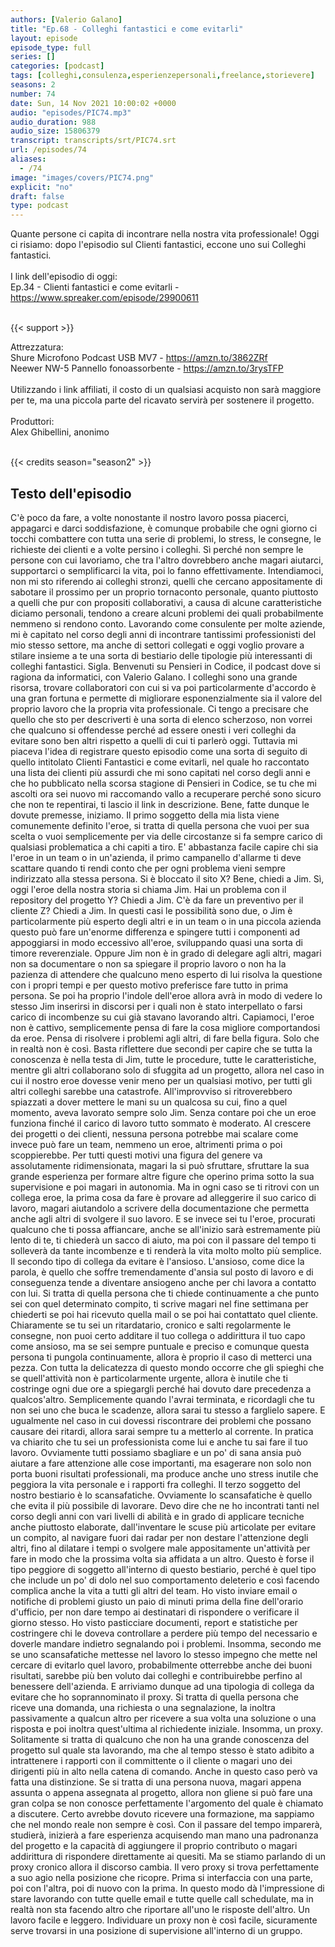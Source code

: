 ```yaml
---
authors: [Valerio Galano]
title: "Ep.68 - Colleghi fantastici e come evitarli"
layout: episode
episode_type: full
series: []
categories: [podcast]
tags: [colleghi,consulenza,esperienzepersonali,freelance,storievere]
seasons: 2
number: 74
date: Sun, 14 Nov 2021 10:00:02 +0000
audio: "episodes/PIC74.mp3"
audio_duration: 988
audio_size: 15806379
transcript: transcripts/srt/PIC74.srt
url: /episodes/74
aliases: 
  - /74
image: "images/covers/PIC74.png"
explicit: "no"
draft: false
type: podcast
---
```

Quante persone ci capita di incontrare nella nostra vita professionale! Oggi ci risiamo: dopo l'episodio sul Clienti fantastici, eccone uno sui Colleghi fantastici.<br />
<br />
I link dell'episodio di oggi: <br />
Ep.34 - Clienti fantastici e come evitarli - <a href="https://www.spreaker.com/episode/29900611" rel="noopener">https://www.spreaker.com/episode/29900611</a><br />
<br />


{{< support >}}

Attrezzatura:<br />
Shure Microfono Podcast USB MV7 - <a href="https://amzn.to/3862ZRf" rel="noopener">https://amzn.to/3862ZRf</a> <br />
Neewer NW-5 Pannello fonoassorbente - <a href="https://amzn.to/3rysTFP" rel="noopener">https://amzn.to/3rysTFP</a> <br />
<br />
Utilizzando i link affiliati, il costo di un qualsiasi acquisto non sarà maggiore per te, ma una piccola parte del ricavato servirà per sostenere il progetto.<br />
<br />
Produttori:<br />
Alex Ghibellini, anonimo<br />
<br />


{{< credits season="season2" >}}

<!-- more -->

## Testo dell'episodio

C'è poco da fare, a volte nonostante il nostro lavoro possa piacerci, appagarci e
darci soddisfazione, è comunque probabile che ogni giorno ci tocchi combattere con tutta
una serie di problemi, lo stress, le consegne, le richieste dei clienti e a volte persino
i colleghi.
Sì perché non sempre le persone con cui lavoriamo, che tra l'altro dovrebbero anche magari
aiutarci, supportarci o semplificarci la vita, poi lo fanno effettivamente.
Intendiamoci, non mi sto riferendo ai colleghi stronzi, quelli che cercano appositamente
di sabotare il prossimo per un proprio tornaconto personale, quanto piuttosto a quelli che pur
con propositi collaborativi, a causa di alcune caratteristiche diciamo personali, tendono
a creare alcuni problemi dei quali probabilmente nemmeno si rendono conto.
Lavorando come consulente per molte aziende, mi è capitato nel corso degli anni di incontrare
tantissimi professionisti del mio stesso settore, ma anche di settori collegati e oggi voglio
provare a stilare insieme a te una sorta di bestiario delle tipologie più interessanti
di colleghi fantastici.
Sigla.
Benvenuti su Pensieri in Codice, il podcast dove si ragiona da informatici, con Valerio
Galano.
I colleghi sono una grande risorsa, trovare collaboratori con cui si va poi particolarmente
d'accordo è una gran fortuna e permette di migliorare esponenzialmente sia il valore
del proprio lavoro che la propria vita professionale.
Ci tengo a precisare che quello che sto per descriverti è una sorta di elenco scherzoso,
non vorrei che qualcuno si offendesse perché ad essere onesti i veri colleghi da evitare
sono ben altri rispetto a quelli di cui ti parlerò oggi.
Tuttavia mi piaceva l'idea di registrare questo episodio come una sorta di seguito
di quello intitolato Clienti Fantastici e come evitarli, nel quale ho raccontato una
lista dei clienti più assurdi che mi sono capitati nel corso degli anni e che ho pubblicato
nella scorsa stagione di Pensieri in Codice, se tu che mi ascolti ora sei nuovo mi raccomando
vallo a recuperare perché sono sicuro che non te repentirai, ti lascio il link in descrizione.
Bene, fatte dunque le dovute premesse, iniziamo.
Il primo soggetto della mia lista viene comunemente definito l'eroe, si tratta di quella persona che
vuoi per sua scelta o vuoi semplicemente per via delle circostanze si fa sempre carico di
qualsiasi problematica a chi capiti a tiro. E' abbastanza facile capire chi sia l'eroe
in un team o in un'azienda, il primo campanello d'allarme ti deve scattare quando ti rendi
conto che per ogni problema vieni sempre indirizzato alla stessa persona. Si è bloccato
il sito X? Bene, chiedi a Jim. Sì, oggi l'eroe della nostra storia si chiama Jim. Hai un problema
con il repository del progetto Y? Chiedi a Jim. C'è da fare un preventivo per il cliente Z? Chiedi
a Jim. In questi casi le possibilità sono due, o Jim è particolarmente più esperto degli altri e
in un team o in una piccola azienda questo può fare un'enorme differenza e spingere tutti i
componenti ad appoggiarsi in modo eccessivo all'eroe, sviluppando quasi una sorta di timore
reverenziale. Oppure Jim non è in grado di delegare agli altri, magari non sa documentare o non sa
spiegare il proprio lavoro o non ha la pazienza di attendere che qualcuno meno esperto di lui
risolva la questione con i propri tempi e per questo motivo preferisce fare tutto in prima
persona. Se poi ha proprio l'indole dell'eroe allora avrà in modo di vedere lo stesso Jim
inserirsi in discorsi per i quali non è stato interpellato o farsi carico di incombenze su cui
già stavano lavorando altri. Capiamoci, l'eroe non è cattivo, semplicemente pensa di fare la
cosa migliore comportandosi da eroe. Pensa di risolvere i problemi agli altri, di fare bella
figura. Solo che in realtà non è così. Basta riflettere due secondi per capire che se tutta
la conoscenza è nella testa di Jim, tutte le procedure, tutte le caratteristiche, mentre gli
altri collaborano solo di sfuggita ad un progetto, allora nel caso in cui il nostro eroe dovesse
venir meno per un qualsiasi motivo, per tutti gli altri colleghi sarebbe una catastrofe.
All'improvviso si ritroverebbero spiazzati a dover mettere le mani su un qualcosa su cui,
fino a quel momento, aveva lavorato sempre solo Jim. Senza contare poi che un eroe funziona finché
il carico di lavoro tutto sommato è moderato. Al crescere dei progetti o dei clienti, nessuna
persona potrebbe mai scalare come invece può fare un team, nemmeno un eroe, altrimenti prima
o poi scoppierebbe. Per tutti questi motivi una figura del genere va assolutamente ridimensionata,
magari la si può sfruttare, sfruttare la sua grande esperienza per formare altre figure che
operino prima sotto la sua supervisione e poi magari in autonomia. Ma in ogni caso se ti ritrovi
con un collega eroe, la prima cosa da fare è provare ad alleggerire il suo carico di lavoro,
magari aiutandolo a scrivere della documentazione che permetta anche agli altri di svolgere il suo
lavoro. E se invece sei tu l'eroe, procurati qualcuno che ti possa affiancare, anche se
all'inizio sarà estremamente più lento di te, ti chiederà un sacco di aiuto, ma poi con il passare
del tempo ti solleverà da tante incombenze e ti renderà la vita molto molto più semplice.
Il secondo tipo di collega da evitare è l'ansioso. L'ansioso, come dice la parola,
è quello che soffre tremendamente d'ansia sul posto di lavoro e di conseguenza tende a diventare
ansiogeno anche per chi lavora a contatto con lui. Si tratta di quella persona che ti chiede
continuamente a che punto sei con quel determinato compito, ti scrive magari nel fine settimana per
chiederti se poi hai ricevuto quella mail o se poi hai contattato quel cliente. Chiaramente se tu
sei un ritardatario, cronico e salti regolarmente le consegne, non puoi certo additare il tuo collega
o addirittura il tuo capo come ansioso, ma se sei sempre puntuale e preciso e comunque questa
persona ti pungola continuamente, allora è proprio il caso di metterci una pezza. Con tutta la
delicatezza di questo mondo occorre che gli spieghi che se quell'attività non è particolarmente
urgente, allora è inutile che ti costringe ogni due ore a spiegargli perché hai dovuto dare
precedenza a qualcos'altro. Semplicemente quando l'avrai terminata, e ricordagli che tu non sei uno
che buca le scadenze, allora sarai tu stesso a farglielo sapere. E ugualmente nel caso in cui
dovessi riscontrare dei problemi che possano causare dei ritardi, allora sarai sempre tu a
metterlo al corrente. In pratica va chiarito che tu sei un professionista come lui e anche tu sai
fare il tuo lavoro. Ovviamente tutti possiamo sbagliare e un po' di sana ansia può aiutare a
fare attenzione alle cose importanti, ma esagerare non solo non porta buoni risultati professionali,
ma produce anche uno stress inutile che peggiora la vita personale e i rapporti fra colleghi.
Il terzo soggetto del nostro bestiario è lo scansafatiche. Ovviamente lo scansafatiche è
quello che evita il più possibile di lavorare. Devo dire che ne ho incontrati tanti nel corso
degli anni con vari livelli di abilità e in grado di applicare tecniche anche piuttosto elaborate,
dall'inventare le scuse più articolate per evitare un compito, al navigare fuori dai radar per non
destare l'attenzione degli altri, fino al dilatare i tempi o svolgere male appositamente un'attività
per fare in modo che la prossima volta sia affidata a un altro. Questo è forse il tipo
peggiore di soggetto all'interno di questo bestiario, perché è quel tipo che include
un po' di dolo nel suo comportamento deleterio e così facendo complica anche la vita a tutti gli
altri del team. Ho visto inviare email o notifiche di problemi giusto un paio di minuti prima della
fine dell'orario d'ufficio, per non dare tempo ai destinatari di rispondere o verificare il giorno
stesso. Ho visto pasticciare documenti, report e statistiche per costringere chi le doveva controllare
a perdere più tempo del necessario e doverle mandare indietro segnalando poi i problemi.
Insomma, secondo me se uno scansafatiche mettesse nel lavoro lo stesso impegno che
mette nel cercare di evitarlo quel lavoro, probabilmente otterrebbe anche dei buoni
risultati, sarebbe più ben voluto dai colleghi e contribuirebbe perfino al benessere dell'azienda.
E arriviamo dunque ad una tipologia di collega da evitare che ho soprannominato
il proxy. Si tratta di quella persona che riceve una domanda, una richiesta o una segnalazione,
la inoltra passivamente a qualcun altro per ricevere a sua volta una soluzione o una risposta e poi
inoltra quest'ultima al richiedente iniziale. Insomma, un proxy. Solitamente si tratta di
qualcuno che non ha una grande conoscenza del progetto sul quale sta lavorando, ma che al
tempo stesso è stato adibito a intrattenere i rapporti con il committente o il cliente o
magari uno dei dirigenti più in alto nella catena di comando. Anche in questo caso però va fatta
una distinzione. Se si tratta di una persona nuova, magari appena assunta o appena assegnata
al progetto, allora non gliene si può fare una gran colpa se non conosce perfettamente l'argomento
del quale è chiamato a discutere. Certo avrebbe dovuto ricevere una formazione, ma sappiamo che
nel mondo reale non sempre è così. Con il passare del tempo imparerà, studierà, inizierà a fare
esperienza acquisendo man mano una padronanza del progetto e la capacità di aggiungere il
proprio contributo o magari addirittura di rispondere direttamente ai quesiti. Ma se
stiamo parlando di un proxy cronico allora il discorso cambia. Il vero proxy si trova
perfettamente a suo agio nella posizione che ricopre. Prima si interfaccia con una parte, poi
con l'altra, poi di nuovo con la prima. In questo modo dà l'impressione di stare lavorando con tutte
quelle email e tutte quelle call schedulate, ma in realtà non sta facendo altro che riportare
all'uno le risposte dell'altro. Un lavoro facile e leggero. Individuare un proxy non è così facile,
sicuramente serve trovarsi in una posizione di supervisione all'interno di un gruppo.

